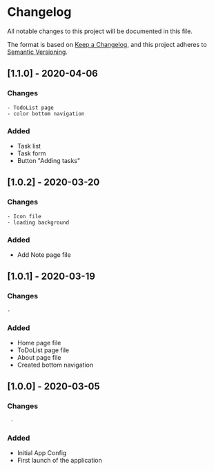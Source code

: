 # Changelog
All notable changes to this project will be documented in this file.

The format is based on [Keep a Changelog](https://keepachangelog.com/en/1.0.0/),
and this project adheres to [Semantic Versioning](https://semver.org/spec/v2.0.0.html).

## [1.1.0] - 2020-04-06
### Changes
    - TodoList page
    - color bottom navigation
### Added
 - Task list
 - Task form
 - Button "Adding tasks"

## [1.0.2] - 2020-03-20
### Changes
    - Icon file
    - loading background
### Added
 - Add Note page file

## [1.0.1] - 2020-03-19
### Changes 
    - 
### Added
 - Home page file
 - ToDoList page file 
 - About page file
 - Created bottom navigation

## [1.0.0] - 2020-03-05
### Changes
     - 
### Added
 - Initial App Config 
 - First launch of the application
